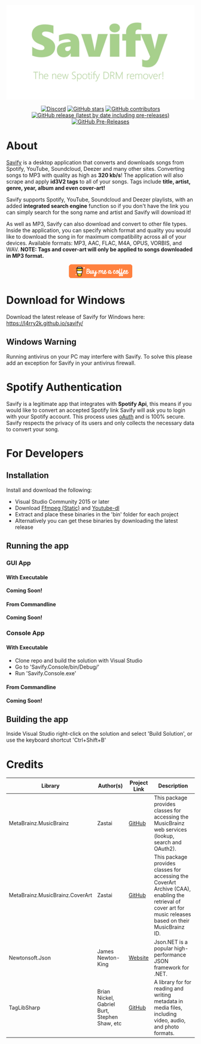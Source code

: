<div align="center">
  
[![Savify](savify.png)](https://l4rry2k.github.io/savify/)

[![Discord](https://img.shields.io/discord/379302964134674433?style=for-the-badge)](https://discordapp.com/invite/hZwVNqP) [![GitHub stars](https://img.shields.io/github/stars/l4rry2k/savify?style=for-the-badge)](https://github.com/L4rry2k/savify/stargazers) [![GitHub contributors](https://img.shields.io/github/contributors/l4rry2k/savify?style=for-the-badge)](https://github.com/L4rry2k/savify/graphs/contributors) [![GitHub release (latest by date including pre-releases)](https://img.shields.io/github/v/release/l4rry2k/savify?include_prereleases&style=for-the-badge)](https://github.com/L4rry2k/savify/releases) [![GitHub Pre-Releases](https://img.shields.io/github/downloads-pre/l4rry2k/savify/latest/total?style=for-the-badge)](#download-for-windows)

</div>

# About

[Savify](https://l4rry2k.github.io/savify/) is a desktop application that converts and downloads songs from Spotify, YouTube, Soundcloud, Deezer and many other sites. Converting songs to MP3 with quality as high as **320 kb/s**! The application will also scrape and apply **id3V2 tags** to all of your songs. Tags include **title, artist, genre, year, album and even cover-art!**

Savify supports Spotify, YouTube, Soundcloud and Deezer playlists, with an added **integrated search engine** function so if you don't have the link you can simply search for the song name and artist and Savify will download it!

As well as MP3, Savify can also download and convert to other file types. Inside the application, you can specify which format and quality you would like to download the song in for maximum compatibility across all of your devices. Available formats: MP3, AAC, FLAC, M4A, OPUS, VORBIS, and WAV. **NOTE: Tags and cover-art will only be applied to songs downloaded in MP3 format.**

<div align="center">
  
[![Donate](donate.png)](https://www.buymeacoffee.com/larry2k)
</div>

# Download for Windows

Download the latest release of Savify for Windows here: https://l4rry2k.github.io/savify/

## Windows Warning

Running antivirus on your PC may interfere with Savify.
To solve this please add an exception for Savify in your antivirus firewall.

# Spotify Authentication

Savify is a legitimate app that integrates with **Spotify Api**, this means if you would like to convert an accepted Spotify link Savify will ask you to login with your Spotify account. This process uses [oAuth](https://oauth.net/) and is 100% secure. Savify respects the privacy of its users and only collects the necessary data to convert your song.

# For Developers

## Installation

Install and download the following:

- Visual Studio Community 2015 or later
- Download [Ffmpeg (Static)](https://ffmpeg.zeranoe.com/builds/) and [Youtube-dl](https://ytdl-org.github.io/youtube-dl/download.html)
- Extract and place these binaries in the 'bin' folder for each project
- Alternatively you can get these binaries by downloading the latest release

## Running the app

### GUI App

#### With Executable

**Coming Soon!**

#### From Commandline

**Coming Soon!**

### Console App

#### With Executable

- Clone repo and build the solution with Visual Studio
- Go to 'Savify.Console/bin/Debug/'
- Run 'Savify.Console.exe'

#### From Commandline

**Coming Soon!**

## Building the app

Inside Visual Studio right-click on the solution and select 'Build Solution', or use the keyboard shortcut 'Ctrl+Shift+B'

# Credits

| Library                         | Author(s)                                     | Project Link                                    | Description                                                                                                                                                   |
| ------------------------------- | --------------------------------------------- | ----------------------------------------------- | ------------------------------------------------------------------------------------------------------------------------------------------------------------- |
| MetaBrainz.MusicBrainz          | Zastai                                        | [GitHub](https://github.com/Zastai/MusicBrainz) | This package provides classes for accessing the MusicBrainz web services (lookup, search and OAuth2).                                                         |
| MetaBrainz.MusicBrainz.CoverArt | Zastai                                        | [GitHub](https://github.com/Zastai/MusicBrainz) | This package provides classes for accessing the CoverArt Archive (CAA), enabling the retrieval of cover art for music releases based on their MusicBrainz ID. |
| Newtonsoft.Json                 | James Newton-King                             | [Website](https://www.newtonsoft.com/json)      | Json.NET is a popular high-performance JSON framework for .NET.                                                                                               |
| TagLibSharp                     | Brian Nickel, Gabriel Burt, Stephen Shaw, etc | [GitHub](https://github.com/mono/taglib-sharp)  | A library for for reading and writing metadata in media files, including video, audio, and photo formats.                                                     |
